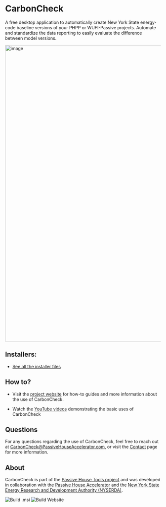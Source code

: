 # CarbonCheck

A free desktop application to automatically create New York State energy-code baseline versions of your PHPP or WUFI-Passive projects. Automate and standardize the data reporting to easily evaluate the difference between model versions.

<img width="957" alt="image" src="https://github.com/PH-Tools/CarbonCheck/assets/69652712/c61a988a-b544-4921-aeff-87618fac250a">

## Installers:

- [See all the installer files](https://github.com/PH-Tools/CarbonCheck/tree/main/dist)

## How to?

- Visit the [project website](https://ph-tools.github.io/CarbonCheck/) for how-to guides and more information about the use of CarbonCheck.

- Watch the [YouTube videos](https://youtube.com/playlist?list=PLi6KNBJLE8H8qtD70pXLAUHIv-xtj5rXC&si=N7yhZTJPVSH5oMuB) demonstrating the basic uses of CarbonCheck

## Questions

For any questions regarding the use of CarbonCheck, feel free to reach out at CarbonCheck@PassiveHouseAccelerator.com, or visit the [Contact](https://ph-tools.github.io/CarbonCheck/contact/) page for more information.

## About

CarbonCheck is part of the [Passive House Tools project](http://www.passivehousetools.com/) and was developed in collaboration with the [Passive House Accelerator](https://passivehouseaccelerator.com/) and the [New York State Energy Research and Development Authority (NYSERDA)](https://www.nyserda.ny.gov/).

![Build .msi](https://github.com/PH-Tools/CarbonCheck/actions/workflows/build.yml/badge.svg)
![Build Website](https://github.com/PH-Tools/CarbonCheck/actions/workflows/hugo.yml/badge.svg)
